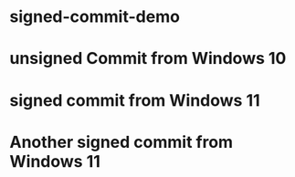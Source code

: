 # signed-commit-demo

# unsigned Commit from Windows 10

# signed commit from Windows 11

# Another signed commit from Windows 11
